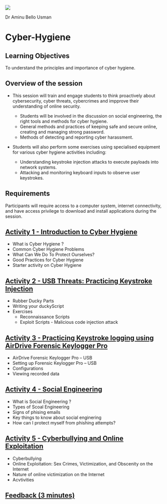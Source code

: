 ![](https://github.com/CS-Outreach-Session/Cyber-Hygiene/blob/main/images/ysj_HIoT.PNG)

Dr Aminu Bello Usman 

# Cyber-Hygiene
## Learning Objectives
To understand the principles and importance of cyber hygiene.

## Overview of the session 

* This session will train and engage students to think proactively about cybersecurity, cyber threats, cybercrimes and impprove their understanding of online security. 
   - Students will be involved in the discussion on social engineering, the right tools and methods for cyber hygiene.
   - General methods and practices of keeping safe and secure online, creating and managing strong password.
   - Methods of detecting and reporting cyber harassment. 
   
* Students will also perform some exercises using specialised equipment for various cyber hygiene activities including:
     - Understanding keystroke injection attacks to execute payloads into network systems.
     - Attacking and monitoring keyboard inputs to observe user keystrokes.
    
## Requirements 

Participants will require access to a computer system, internet connectivity, and have access privilege to download and install applications during the session.

## [Activity 1 - Introduction to Cyber Hygiene](https://github.com/CS-Outreach-Session/Cyber-Hygiene/tree/main/Introduction%20to%20Cyber%20Hygiene#what-is-cyber-hygiene-)
  * What is Cyber Hygiene ?
  * Common Cyber Hygiene Problems
  * What Can We Do To Protect Ourselves?
  * Good Practices for Cyber Hygiene
  * Starter activity on Cyber Hygiene

  
## [Activity 2 - USB Threats: Practicing Keystroke Injection](https://github.com/CS-Outreach-Session/Cyber-Hygiene/tree/main/Keystroke%20Injection%20attack)
 * Rubber Ducky Parts
* Writing your duckyScript
* Exercises
  - Reconnaissance Scripts
  - Exploit Scripts - Malicious code injection attack


## [Activity 3 - Practicing Keystroke logging using AirDrive Forensic Keylogger Pro](https://github.com/CS-Outreach-Session/Cyber-Hygiene/tree/main/Keystroke%20logging%20attacks)
*	AirDrive Forensic Keylogger Pro – USB
*	Setting up Forensic Keylogger Pro – USB
*	Configurations
*	Viewing recorded data


## [Activity 4 - Social Engineering](https://github.com/CS-Outreach-Session/Cyber-Hygiene/tree/main/HackRF%20One)
* What is Social Engineering ?
* Types of Scoal Engineering
* Signs of phising emails 
* Key things to know about social enginering
* How can I protect myself from phishing attempts?

## [Activity 5 - Cyberbullying and Online Exploitation](https://github.com/CS-Outreach-Session/Cyber-Hygiene/tree/main/Sex%20Crimes%2C%20Victimization%2C%20And%20Obscenity%20on%20the%20Internet)

* Cyberbullying
* Online Exploitation: Sex Crimes, Victimization, and Obscenity on the Internet
* Nature of online victimization on the Internet
* Acvtivities 


## [Feedback (3 minutes)](https://ysj.onlinesurveys.ac.uk/cyber-security-outreach-feedback)
